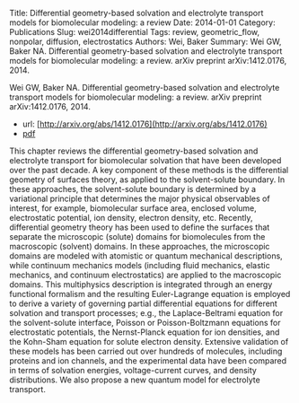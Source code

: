 Title: Differential geometry-based solvation and electrolyte transport models for biomolecular modeling: a review
Date: 2014-01-01
Category: Publications
Slug: wei2014differential
Tags: review, geometric_flow, nonpolar, diffusion, electrostatics
Authors: Wei, Baker
Summary: Wei GW, Baker NA. Differential geometry-based solvation and electrolyte transport models for biomolecular modeling: a review. arXiv preprint arXiv:1412.0176, 2014. 

Wei GW, Baker NA. Differential geometry-based solvation and electrolyte transport models for biomolecular modeling: a review. arXiv preprint arXiv:1412.0176, 2014. 

* url: [http://arxiv.org/abs/1412.0176](http://arxiv.org/abs/1412.0176)
* [pdf](http://sobolevnrm.github.io/papers/wei2014differential.pdf)

This chapter reviews the differential geometry-based solvation and electrolyte transport for biomolecular solvation that have been developed over the past decade. A key component of these methods is the differential geometry of surfaces theory, as applied to the solvent-solute boundary. In these approaches, the solvent-solute boundary is determined by a variational principle that determines the major physical observables of interest, for example, biomolecular surface area, enclosed volume, electrostatic potential, ion density, electron density, etc. Recently, differential geometry theory has been used to define the surfaces that separate the microscopic (solute) domains for biomolecules from the macroscopic (solvent) domains. In these approaches, the microscopic domains are modeled with atomistic or quantum mechanical descriptions, while continuum mechanics models (including fluid mechanics, elastic mechanics, and continuum electrostatics) are applied to the macroscopic domains. This multiphysics description is integrated through an energy functional formalism and the resulting Euler-Lagrange equation is employed to derive a variety of governing partial differential equations for different solvation and transport processes; e.g., the Laplace-Beltrami equation for the solvent-solute interface, Poisson or Poisson-Boltzmann equations for electrostatic potentials, the Nernst-Planck equation for ion densities, and the Kohn-Sham equation for solute electron density. Extensive validation of these models has been carried out over hundreds of molecules, including proteins and ion channels, and the experimental data have been compared in terms of solvation energies, voltage-current curves, and density distributions. We also propose a new quantum model for electrolyte transport.
